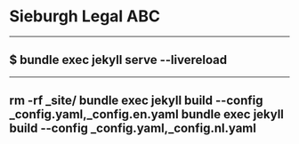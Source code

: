# Sieburgh Legal ABC


----
$ bundle exec jekyll serve --livereload
----


----
rm -rf _site/
bundle exec jekyll build --config _config.yaml,_config.en.yaml
bundle exec jekyll build --config _config.yaml,_config.nl.yaml
----
